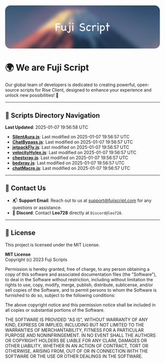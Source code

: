 ![Banner](.github/b.webp)

# 🌍 **We are Fuji Script**

Our global team of developers is dedicated to creating powerful, open-source scripts for Rise Client, designed to enhance your experience and unlock new possibilities! 🌟

---
<!-- SCRIPTS_NAVIGATION_START -->
## 📂 **Scripts Directory Navigation**

**Last Updated**: 2025-01-07 19:56:58 UTC

- **[SilentAura.js](scripts/SilentAura.js)**: Last modified on 2025-01-07 19:56:57 UTC
- **[ChatBypass.js](scripts/ChatBypass.js)**: Last modified on 2025-01-07 19:56:57 UTC
- **[jetpackFly.js](scripts/jetpackFly.js)**: Last modified on 2025-01-07 19:56:57 UTC
- **[velocityHylex.js](scripts/velocityHylex.js)**: Last modified on 2025-01-07 19:56:57 UTC
- **[chestxray.js](scripts/chestxray.js)**: Last modified on 2025-01-07 19:56:57 UTC
- **[bedxray.js](scripts/bedxray.js)**: Last modified on 2025-01-07 19:56:57 UTC
- **[chatMacro.js](scripts/chatMacro.js)**: Last modified on 2025-01-07 19:56:57 UTC

<!-- SCRIPTS_NAVIGATION_END -->

---

## 💬 **Contact Us**  
- 📬 **Support Email**: Reach out to us at [support@fujiscript.com](mailto:support@fujiscript.com) for any questions or assistance.  
- 💬 **Discord**: Contact **Leo728** directly at `Discord@leo728`.

---

## 📜 **License**

This project is licensed under the MIT License.  

**MIT License**  
Copyright (c) 2023 Fuji Scripts  

Permission is hereby granted, free of charge, to any person obtaining a copy of this software and associated documentation files (the "Software"), to deal in the Software without restriction, including without limitation the rights to use, copy, modify, merge, publish, distribute, sublicense, and/or sell copies of the Software, and to permit persons to whom the Software is furnished to do so, subject to the following conditions:  

The above copyright notice and this permission notice shall be included in all copies or substantial portions of the Software.  

THE SOFTWARE IS PROVIDED "AS IS", WITHOUT WARRANTY OF ANY KIND, EXPRESS OR IMPLIED, INCLUDING BUT NOT LIMITED TO THE WARRANTIES OF MERCHANTABILITY, FITNESS FOR A PARTICULAR PURPOSE AND NONINFRINGEMENT. IN NO EVENT SHALL THE AUTHORS OR COPYRIGHT HOLDERS BE LIABLE FOR ANY CLAIM, DAMAGES OR OTHER LIABILITY, WHETHER IN AN ACTION OF CONTRACT, TORT OR OTHERWISE, ARISING FROM, OUT OF OR IN CONNECTION WITH THE SOFTWARE OR THE USE OR OTHER DEALINGS IN THE SOFTWARE.  
